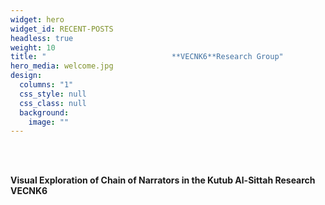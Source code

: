 ```yaml
---
widget: hero
widget_id: RECENT-POSTS
headless: true
weight: 10
title: "                            **VECNK6**Research Group"
hero_media: welcome.jpg
design:
  columns: "1"
  css_style: null
  css_class: null
  background:
    image: ""
---
```

<br>

<br>

<!--StartFragment-->

**Visual Exploration of Chain of Narrators in the Kutub Al-Sittah Research VECNK6**

<!--EndFragment-->